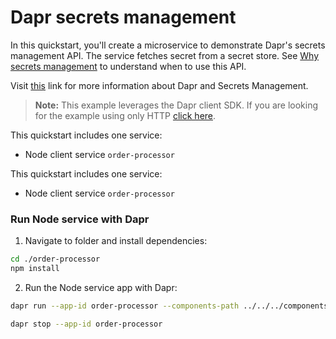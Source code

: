 # Dapr secrets management

In this quickstart, you'll create a microservice to demonstrate Dapr's secrets management API. The service fetches secret from a secret store. See [Why secrets management](#why-secrets-management) to understand when to use this API.

Visit [this](https://docs.dapr.io/developing-applications/building-blocks/secrets/) link for more information about Dapr and Secrets Management.

> **Note:** This example leverages the Dapr client SDK. If you are looking for the example using only HTTP [click here](../http).

This quickstart includes one service:

- Node client service `order-processor` 

This quickstart includes one service:

- Node client service `order-processor` 

### Run Node service with Dapr

1. Navigate to folder and install dependencies: 

<!-- STEP
name: Install Node dependencies
-->

```bash
cd ./order-processor
npm install
```
<!-- END_STEP -->

2. Run the Node service app with Dapr: 

<!-- STEP
name: Run Node publisher
expected_stdout_lines:
  - '== APP == Fetched Secret: {"secret":"Order processor pass key"}'
  - "Exited App successfully"
expected_stderr_lines:
working_dir: ./order-processor
output_match_mode: substring
-->

```bash
dapr run --app-id order-processor --components-path ../../../components/ -- npm start
```

<!-- END_STEP -->

```bash
dapr stop --app-id order-processor
```
